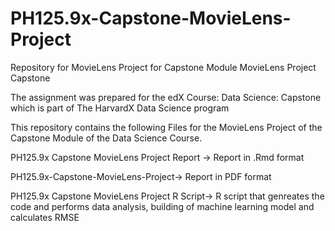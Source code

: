 # PH125.9x-Capstone-MovieLens-Project
Repository for MovieLens Project for Capstone Module
MovieLens Project Capstone 

The assignment was prepared for the edX Course: Data Science: Capstone which is part of The HarvardX Data Science program

This repository contains the following Files for the MovieLens Project of the Capstone Module of the Data Science Course.

PH125.9x Capstone MovieLens Project Report -> Report in .Rmd format

PH125.9x-Capstone-MovieLens-Project-> Report in PDF format

PH125.9x Capstone MovieLens Project R Script-> R script that genreates the code and performs data analysis, building of machine learning model and calculates RMSE


